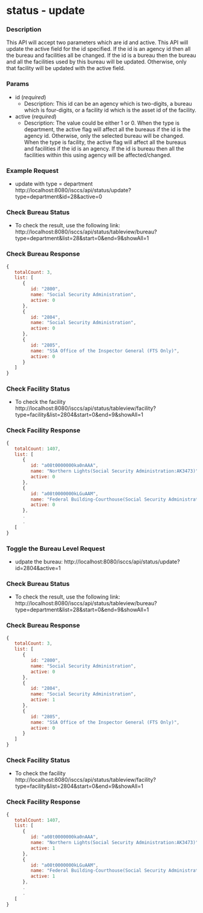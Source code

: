 # status - update
### Description
This API will accept two parameters which are id and active. This API will update the active field for the id specified. If the id is an agency id then all the bureau and facilities all be changed. If the id is a bureau then the bureau and all the facilities used by this bureau will be updated. Otherwise, only that facility will be updated with the active field.
       
### Params
* id (*required*)
  * Description: This id can be an agency which is two-digits, a bureau which is four-digits, or a facility id which is the asset id of the facility.
* active (*required*)
  * Description: The value could be either 1 or 0. When the type is department, the active flag will affect all the bureaus if the id is the agency id. Otherwise, only the selected bureau will be changed. When the type is facility, the active flag will affect all the bureaus and facilities if the id is an agency. If the id is bureau then all the facilities within this using agency will be affected/changed.

### Example Request
* update with type = department
http://localhost:8080/isccs/api/status/update?type=department&id=28&active=0

### Check Bureau Status
* To check the result, use the following link:
http://localhost:8080/isccs/api/status/tableview/bureau?type=department&list=28&start=0&end=9&showAll=1

### Check Bureau Response  
```javascript
{
   totalCount: 3,
   list: [
      {
         id: "2800",
         name: "Social Security Administration",
         active: 0
      },
      {
         id: "2804",
         name: "Social Security Administration",
         active: 0
      },
      {
         id: "2805",
         name: "SSA Office of the Inspector General (FTS Only)",
         active: 0
      }
   ]
}
```

### Check Facility Status
* To check the facility
http://localhost:8080/isccs/api/status/tableview/facility?type=facility&list=2804&start=0&end=9&showAll=1

### Check Facility Response
```javascript
{
   totalCount: 1407,
   list: [
      {
         id: "a08t0000000ka0nAAA",
         name: "Northern Lights(Social Security Administration:AK3473)",
         active: 0
      },
      {
         id: "a08t0000000kLGuAAM",
         name: "Federal Building-Courthouse(Social Security Administration:AL0010)",
         active: 0
      },
      .
      .
   [
}
```

### Toggle the Bureau Level Request
* udpate the bureau:
http://localhost:8080/isccs/api/status/update?id=2804&active=1

### Check Bureau Status
* To check the result, use the following link:
http://localhost:8080/isccs/api/status/tableview/bureau?type=department&list=28&start=0&end=9&showAll=1

### Check Bureau Response  
```javascript
{
   totalCount: 3,
   list: [
      {
         id: "2800",
         name: "Social Security Administration",
         active: 0
      },
      {
         id: "2804",
         name: "Social Security Administration",
         active: 1
      },
      {
         id: "2805",
         name: "SSA Office of the Inspector General (FTS Only)",
         active: 0
      }
   ]
}
```

### Check Facility Status
* To check the facility
http://localhost:8080/isccs/api/status/tableview/facility?type=facility&list=2804&start=0&end=9&showAll=1

### Check Facility Response
```javascript
{
   totalCount: 1407,
   list: [
      {
         id: "a08t0000000ka0nAAA",
         name: "Northern Lights(Social Security Administration:AK3473)",
         active: 1
      },
      {
         id: "a08t0000000kLGuAAM",
         name: "Federal Building-Courthouse(Social Security Administration:AL0010)",
         active: 1
      },
      .
      .
   [
}
```
